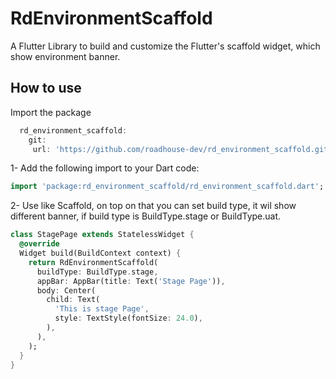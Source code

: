 # RdEnvironmentScaffold

A Flutter Library to build and customize the Flutter's scaffold widget, which show environment banner.  

## How to use

Import the package
  
```dart
  rd_environment_scaffold:
    git:
     url: 'https://github.com/roadhouse-dev/rd_environment_scaffold.git'
```

1- Add the following import to your Dart code:
```dart
import 'package:rd_environment_scaffold/rd_environment_scaffold.dart';

```
2- Use like Scaffold, on top on that you can set build type, it wil show different banner, if build type is BuildType.stage or BuildType.uat. 
```dart
class StagePage extends StatelessWidget {
  @override
  Widget build(BuildContext context) {
    return RdEnvironmentScaffold(
      buildType: BuildType.stage,
      appBar: AppBar(title: Text('Stage Page')),
      body: Center(
        child: Text(
          'This is stage Page',
          style: TextStyle(fontSize: 24.0),
        ),
      ),
    );
  }
}
```

